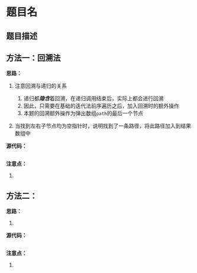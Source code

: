 # 题目名

## 题目描述





## 方法一：回溯法



**思路：**

1. 注意回溯与递归的关系
   1. 递归都***隐含***着回溯，在递归调用结束后，实际上都会进行回溯
   2. 因此，只需要在基础的迭代法前序遍历之后，加入回溯时的额外操作
   3. 本题的回溯额外操作为弹出数组`path`的最后一个节点

2. 当找到左右子节点均为空指针时，说明找到了一条路径，将此路径加入到结果数组中



**源代码：**

```cpp
```



**注意点：**

1. 



## 方法二：



**思路：**

1. 



**源代码：**

```cpp

```



**注意点：**

1. 



